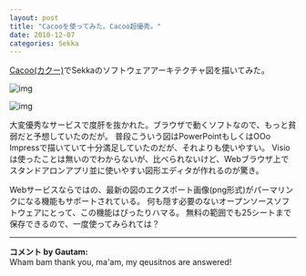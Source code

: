```yaml
---
layout: post
title: "Cacooを使ってみた。Cacoo超優秀。"
date: 2010-12-07
categories: Sekka
---
```

[Cacoo(カクー)](http://cacoo.com/)でSekkaのソフトウェアアーキテクチャ図を描いてみた。

![img](https://cacoo.com/diagrams/jzRPejte9jsbhbBp-6912B.png)

![img](https://cacoo.com/diagrams/NxyK2rnQkDZPap7S-81C9C.png)

大変優秀なサービスで度肝を抜かれた。ブラウザで動くソフトなので、もっと貧弱だと予想していたのだが。
普段こういう図はPowerPointもしくはOOo Impressで描いていて十分満足していたのだが、それよりも使いやすい。
Visioは使ったことは無いのでわからないが、比べられないけど、Webブラウザ上でスタンドアロンアプリ並に使いやすい図形エディタが作れるのが驚き。

Webサービスならではの、最新の図のエクスポート画像(png形式)がパーマリンクになる機能もサポートされている。
何も隠す必要のないオープンソースソフトウェアにとって、この機能はぴったりハマる。
無料の範囲でも25シートまで保存できるので、一度使ってみられては？



---

**コメント by Gautam:**  
Wham bam thank you, ma'am, my qeusitnos are answered!
